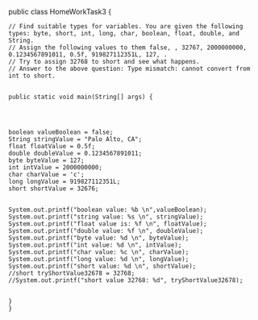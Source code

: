 


public class HomeWorkTask3 {
	
	// Find suitable types for variables. You are given the following types: byte, short, int, long, char, boolean, float, double, and String. 
	// Assign the following values to them false, , 32767, 2000000000, 0.1234567891011, 0.5f, 919827112351L, 127, . 
	// Try to assign 32768 to short and see what happens. 
	// Answer to the above question: Type mismatch: cannot convert from int to short.

	
	public static void main(String[] args) {
	
	
	
	
	boolean valueBoolean = false;
	String stringValue = "Palo Alto, CA";
	float floatValue = 0.5f;
	double doubleValue = 0.1234567891011;
	byte byteValue = 127;
	int intValue = 2000000000;
	char charValue = 'c';
	long longValue = 919827112351L;
	short shortValue = 32676;
	
	
	System.out.printf("boolean value: %b \n",valueBoolean);
	System.out.printf("string value: %s \n", stringValue);
	System.out.printf("float value is: %f \n", floatValue);
	System.out.printf("double value: %f \n", doubleValue);
	System.out.printf("byte value: %d \n", byteValue);
	System.out.printf("int value: %d \n", intValue);
	System.out.printf("char value: %c \n", charValue);
	System.out.printf("long value: %d \n", longValue);
	System.out.printf("short value: %d \n", shortValue);
	//short tryShortValue32678 = 32768;
	//System.out.printf("short value 32768: %d", tryShortValue32678);
	
	
	}	
	}
